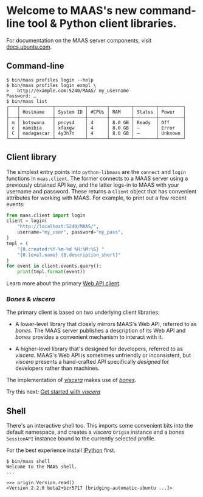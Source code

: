 # Welcome to MAAS's new command-line tool & Python client libraries.

For documentation on the MAAS server components, visit
[docs.ubuntu.com](https://docs.ubuntu.com/maas/).


## Command-line

```console
$ bin/maas profiles login --help
$ bin/maas profiles login exmpl \
>   http://example.com:5240/MAAS/ my_username
Password: …
$ bin/maas list
┌───┬────────────┬───────────┬───────┬────────┬────────┬─────────┐
│   │ Hostname   │ System ID │ #CPUs │ RAM    │ Status │ Power   │
├───┼────────────┼───────────┼───────┼────────┼────────┼─────────┤
│ m │ botswana   │ pncys4    │ 4     │ 8.0 GB │ Ready  │ Off     │
│ c │ namibia    │ xfaxgw    │ 4     │ 8.0 GB │ —      │ Error   │
│ C │ madagascar │ 4y3h7n    │ 4     │ 8.0 GB │ —      │ Unknown │
└───┴────────────┴───────────┴───────┴────────┴────────┴─────────┘
```


## Client library

The simplest entry points into ``python-libmaas`` are the ``connect``
and ``login`` functions in ``maas.client``. The former connects to a
MAAS server using a previously obtained API key, and the latter logs-in
to MAAS with your username and password. These returns a ``Client``
object that has convenient attributes for working with MAAS. For
example, to print out a few recent events:

```python
from maas.client import login
client = login(
    "http://localhost:5240/MAAS/",
    username="my_user", password="my_pass",
)
tmpl = (
    "{0.created:%Y-%m-%d %H:%M:%S} "
    "{0.level.name} {0.description_short}"
)
for event in client.events.query():
    print(tmpl.format(event))
```

Learn more about the primary [Web API client](client/index.md).


### _Bones_ & _viscera_

The primary client is based on two underlying client libraries:

* A lower-level library that closely mirrors MAAS's Web API, referred to
  as _bones_. The MAAS server publishes a description of its Web API and
  _bones_ provides a convenient mechanism to interact with it.

* A higher-level library that's designed for developers, referred to as
  _viscera_. MAAS's Web API is sometimes unfriendly or inconsistent, but
  _viscera_ presents a hand-crafted API specifically _designed_ for
  developers rather than machines.

The implementation of [_viscera_](viscera/index.md) makes use of
[_bones_](bones/index.md).

Try this next: [Get started with _viscera_](viscera/getting-started.md)


## Shell

There's an interactive shell too. This imports some convenient bits into
the default namespace, and creates a _viscera_ ``Origin`` instance and a
_bones_ ``SessionAPI`` instance bound to the currently selected profile.

For the best experience install [IPython](https://ipython.org/) first.

```console
$ bin/maas shell
Welcome to the MAAS shell.
...
```

```pycon
>>> origin.Version.read()
<Version 2.2.0 beta2+bzr5717 [bridging-automatic-ubuntu ...]>
```
